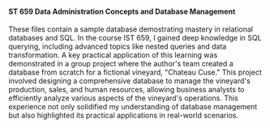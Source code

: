 #### ST 659 Data Administration Concepts and Database Management

These files contain a sample database demostrating mastery in relational databases and SQL. In the course IST 659, I gained deep knowledge in SQL querying, including advanced topics like nested queries and data transformation.  A key practical application of this learning was demonstrated in a group project where the author's team created a database from scratch for a fictional vineyard, "Chateau Cuse." This project involved designing a comprehensive database to manage the vineyard's production, sales, and human resources, allowing business analysts to efficiently analyze various aspects of the vineyard's operations. This experience not only solidified my understanding of database management but also highlighted its practical applications in real-world scenarios.
